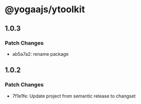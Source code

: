 # @yogaajs/ytoolkit

## 1.0.3

### Patch Changes

- ab5a7a2: rename package

## 1.0.2

### Patch Changes

- 7f1e1fe: Update project from semantic release to changset
